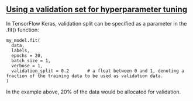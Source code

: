 ## [Using a validation set for hyperparameter tuning](https://www.codecademy.com/paths/build-deep-learning-models-with-tensorflow/tracks/dlsp-getting-started-with-tensorflow/modules/dlsp-implementing-neural-networks/lessons/hyperparameter-tuning-neural/exercises/validation-hyperparam-tuning)
In TensorFlow Keras, validation split can be specified as a parameter in the .fit() function:
```
my_model.fit(
  data, 
  labels, 
  epochs = 20, 
  batch_size = 1, 
  verbose = 1,  
  validation_split = 0.2       # a float between 0 and 1, denoting a fraction of the training data to be used as validation data.
)
```
In the example above, 20% of the data would be allocated for validation.
